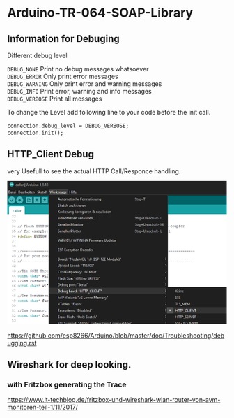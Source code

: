 # Arduino-TR-064-SOAP-Library 
## Information for Debuging 


Different debug level

`DEBUG_NONE`         Print no debug messages whatsoever  
`DEBUG_ERROR`        Only print error messages  
`DEBUG_WARNING`      Only print error and warning messages  
`DEBUG_INFO`         Print error, warning and info messages  
`DEBUG_VERBOSE`      Print all messages  

To change the Level add following line to your code before the init call.
```
connection.debug_level = DEBUG_VERBOSE;
connection.init();
```

## HTTP_Client Debug

very Usefull to see the actual HTTP Call/Responce handling.

![httpclient logo](HTTP_Client_Debug.png)

https://github.com/esp8266/Arduino/blob/master/doc/Troubleshooting/debugging.rst

## Wireshark for deep looking.

### with Fritzbox generating the Trace

https://www.it-techblog.de/fritzbox-und-wireshark-wlan-router-von-avm-monitoren-teil-1/11/2017/

